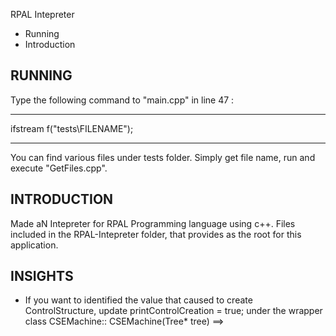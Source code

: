 RPAL Intepreter

* Running
* Introduction


RUNNING
-------
Type the following command to "main.cpp" in line 47 :   

_______________________________________________________________
 
ifstream f("tests\\FILENAME");
________________________________________________________________

You can find various files under tests folder. Simply get file name, run and execute "GetFiles.cpp".



INTRODUCTION
------------
Made aN Intepreter for RPAL Programming language using c++.
Files included in the RPAL-Intepreter folder, that provides as the root for this application.

INSIGHTS
------------
* If you want to identified the value that caused to create ControlStructure, 
update printControlCreation = true; under the wrapper class
CSEMachine:: CSEMachine(Tree* tree) ==>






